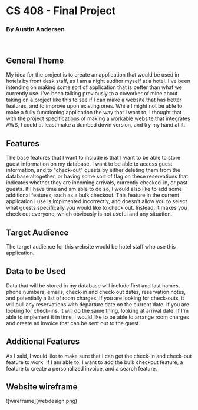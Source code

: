 <h1>CS 408 - Final Project</h1>
<h3>By Austin Andersen</h3>

<br>

<h2>General Theme</h2>
<p>My idea for the project is to create an application that would be used in hotels by front desk staff, as I am a night auditor myself at a hotel. I've been intending on making some sort of application that is 
  better than what we currently use. I've been talking previously to a coworker of mine about taking on a project like this to see if I can make a website that has better features, and to improve upon existing ones.
  While I might not be able to make a fully functioning application the way that I want to, I thought that with the project specifications of making a workable website that integrates AWS, I could at least make a
  dumbed down version, and try my hand at it.</p>

<h2>Features</h2>
<p>The base features that I want to include is that I want to be able to store guest information on my database. I want to be able to access guest information, and to "check-out" guests by either deleting them 
  from the database altogether, or having some sort of flag on these reservations that indicates whether they are incoming arrivals, currently checked-in, or past guests. If I have time and am able to do so, I
  would also like to add some additional features, such as a bulk checkout. This feature in the current application I use is implmented incorrectly, and doesn't allow you to select what guests specifically you 
  would like to check out. Instead, it makes you check out everyone, which obviously is not useful and any situation.</p>

  <h2>Target Audience</h2>
  <p>The target audience for this website would be hotel staff who use this application.</p>

  <h2>Data to be Used</h2>
  <p>Data that will be stored in my database will include first and last names, phone numbers, emails, check-in and check-out dates, reservation notes, and potentially a list of room charges. If you are looking
    for check-outs, it will pull any reservations with departure date on the current date. If you are looking for check-ins, it will do the same thing, looking at arrival date. If I'm able to implement it in time,
    I would like to be able to arrange room charges and create an invoice that can be sent out to the guest.</p>

  <h2>Additional Features</h2>
  <p>As I said, I would like to make sure that I can get the check-in and check-out feature to work. If I am able to, I want to add the bulk checkout feature, a feature to create a personalized invoice, and a search
    feature.</p>

<h2>Website wireframe</h2>
![wireframe](webdesign.png)
